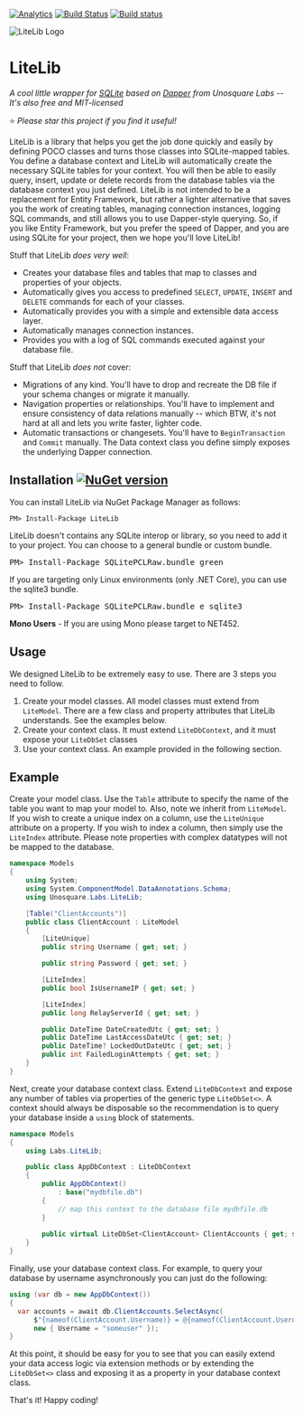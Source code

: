  [![Analytics](https://ga-beacon.appspot.com/UA-8535255-2/unosquare/litelib/)](https://github.com/igrigorik/ga-beacon)
 [![Build Status](https://travis-ci.org/unosquare/litelib.svg?branch=master)](https://travis-ci.org/unosquare/litelib)
 [![Build status](https://ci.appveyor.com/api/projects/status/iwk94ol34b7y5411?svg=true)](https://ci.appveyor.com/project/geoperez/litelib)

<img src="https://raw.githubusercontent.com/unosquare/litelib/master/litelib-logo.png" alt="LiteLib Logo" />

# LiteLib

_A cool little wrapper for [SQLite](https://www.sqlite.org/) based on [Dapper](https://github.com/StackExchange/Dapper) from Unosquare Labs -- It's also free and MIT-licensed_

:star: *Please star this project if you find it useful!* 

LiteLib is a library that helps you get the job done quickly and easily by defining POCO classes and turns those classes into SQLite-mapped tables. You define a database context and LiteLib will automatically create the necessary SQLite tables for your context. You will then be able to easily query, insert, update or delete records from the database tables via the database context you just defined. LiteLib is not intended to be a replacement for Entity Framework, but rather a lighter alternative that saves you the work of creating tables, managing connection instances, logging SQL commands, and still allows you to use Dapper-style querying. So, if you like Entity Framework, but you prefer the speed of Dapper, and you are using SQLite for your project, then we hope you'll love LiteLib!

Stuff that LiteLib *does very well*:
- Creates your database files and tables that map to classes and properties of your objects.
- Automatically gives you access to predefined `SELECT`, `UPDATE`, `INSERT` and `DELETE` commands for each of your classes.
- Automatically provides you with a simple and extensible data access layer.
- Automatically manages connection instances.
- Provides you with a log of SQL commands executed against your database file.

Stuff that LiteLib *does not* cover:
- Migrations of any kind. You'll have to drop and recreate the DB file if your schema changes or migrate it manually.
- Navigation properties or relationships. You'll have to implement and ensure consistency of data relations manually -- which BTW, it's not hard at all and lets you write faster, lighter code.
- Automatic transactions or changesets. You'll have to `BeginTransaction` and `Commit` manually. The Data context class you define simply exposes the underlying Dapper connection.

## Installation [![NuGet version](https://badge.fury.io/nu/litelib.svg)](https://badge.fury.io/nu/litelib)

You can install LiteLib via NuGet Package Manager as follows:

```
PM> Install-Package LiteLib
```

LiteLib doesn't contains any SQLite interop or library, so you need to add it to your project. You can choose to a general bundle or custom bundle.

<pre>
PM> Install-Package SQLitePCLRaw.bundle_green
</pre>

If you are targeting only Linux environments (only .NET Core), you can use the sqlite3 bundle.

<pre>
PM> Install-Package SQLitePCLRaw.bundle_e_sqlite3
</pre>

**Mono Users** - If you are using Mono please target to NET452.

## Usage

We designed LiteLib to be extremely easy to use. There are 3 steps you need to follow.

1. Create your model classes. All model classes must extend from `LiteModel`. There are a few class and property attributes that LiteLib understands. See the examples below.
2. Create your context class. It must extend `LiteDbContext`, and it must expose your `LiteDbSet` classes
3. Use your context class. An example provided in the following section.

## Example

Create your model class. Use the `Table` attribute to specify the name of the table you want to map your model to. Also, note we inherit from `LiteModel`. If you wish to create a unique index on a column, use the `LiteUnique` attribute on a property. If you wish to index a column, then simply use the `LiteIndex` attribute. Please note properties with complex datatypes will not be mapped to the database.

```cs
namespace Models
{
    using System;
    using System.ComponentModel.DataAnnotations.Schema;
    using Unosquare.Labs.LiteLib;

    [Table("ClientAccounts")]
    public class ClientAccount : LiteModel
    {
        [LiteUnique]
        public string Username { get; set; }

        public string Password { get; set; }

        [LiteIndex]
        public bool IsUsernameIP { get; set; }

        [LiteIndex]
        public long RelayServerId { get; set; }

        public DateTime DateCreatedUtc { get; set; }
        public DateTime LastAccessDateUtc { get; set; }
        public DateTime? LockedOutDateUtc { get; set; }
        public int FailedLoginAttempts { get; set; }
    }
}
```

Next, create your database context class. Extend `LiteDbContext` and expose any number of tables via properties of the generic type `LiteDbSet<>`. A context should always be disposable so the recommendation is to query your database inside a `using` block of statements.

```cs
namespace Models
{
    using Labs.LiteLib;

    public class AppDbContext : LiteDbContext
    {
        public AppDbContext()
            : base("mydbfile.db")
        {
            // map this context to the database file mydbfile.db
        }
        
        public virtual LiteDbSet<ClientAccount> ClientAccounts { get; set; }
    }
}
```

Finally, use your database context class. For example, to query your database by username asynchronously you can just do the following:

```cs
using (var db = new AppDbContext())
{
  var accounts = await db.ClientAccounts.SelectAsync(
      $"{nameof(ClientAccount.Username)} = @{nameof(ClientAccount.Username)}", 
      new { Username = "someuser" });
}
```

At this point, it should be easy for you to see that you can easily extend your data access logic via extension methods or by extending the `LiteDbSet<>` class and exposing it as a property in your database context class.

That's it! Happy coding!
